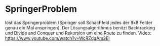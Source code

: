 # SpringerProblem

löst das Springerproblem (Springer soll Schachfeld jedes der 8x8 Felder genau ein Mal anspringen). Der Lösungsalgorithmus benitzt Backtracking und Divide and Conquer und Rekursion um eine Route zu finden. Video: https://www.youtube.com/watch?v=WcRZdgAm3EI   
